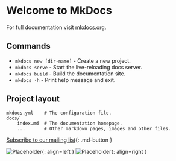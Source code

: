 # Welcome to MkDocs

For full documentation visit [mkdocs.org](https://www.mkdocs.org).

## Commands

* `mkdocs new [dir-name]` - Create a new project.
* `mkdocs serve` - Start the live-reloading docs server.
* `mkdocs build` - Build the documentation site.
* `mkdocs -h` - Print help message and exit.

## Project layout

    mkdocs.yml    # The configuration file.
    docs/
        index.md  # The documentation homepage.
        ...       # Other markdown pages, images and other files.


[Subscribe to our mailing list](#){: .md-button }

![Placeholder](https://dummyimage.com/300X100/eee/aaa){: align=left }
![Placeholder](https://dummyimage.com/300X100/eee/aaa){: align=right }
